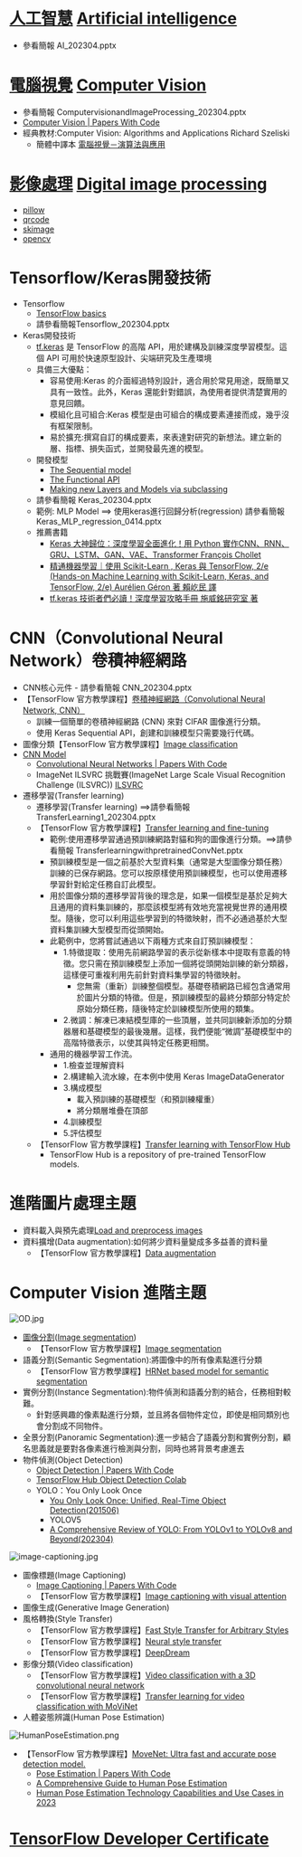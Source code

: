# [人工智慧](https://zh.wikipedia.org/zh-tw/%E4%BA%BA%E5%B7%A5%E6%99%BA%E8%83%BD)  [Artificial intelligence](https://en.wikipedia.org/wiki/Artificial_intelligence)
- 參看簡報 AI_202304.pptx
# [電腦視覺](https://zh.wikipedia.org/zh-tw/%E8%AE%A1%E7%AE%97%E6%9C%BA%E8%A7%86%E8%A7%89)  [Computer Vision](https://en.wikipedia.org/wiki/Computer_vision)
- 參看簡報 ComputervisionandImageProcessing_202304.pptx
- [Computer Vision | Papers With Code](https://paperswithcode.com/area/computer-vision)
- 經典教材:Computer Vision: Algorithms and Applications  Richard Szeliski
  - 簡體中譯本 [電腦視覺－演算法與應用 ](https://www.tenlong.com.tw/products/9787302269151?list_name=srh)
# [影像處理](https://zh.wikipedia.org/zh-tw/%E5%9B%BE%E5%83%8F%E5%A4%84%E7%90%86)  [Digital image processing](https://en.wikipedia.org/wiki/Digital_image_processing)
- [pillow](./Pillow.md)
- [qrcode](./qrcode.md)
- [skimage](./skimage.md)
- [opencv](./opencv.md)

# Tensorflow/Keras開發技術
- Tensorflow
  - [TensorFlow basics](https://www.tensorflow.org/guide/basics) 
  - 請參看簡報Tensorflow_202304.pptx
- Keras開發技術
  - [tf.keras](https://www.tensorflow.org/guide/keras?hl=zh-tw) 是 TensorFlow 的高階 API，用於建構及訓練深度學習模型。這個 API 可用於快速原型設計、尖端研究及生產環境
  - 具備三大優點：
    - 容易使用:Keras 的介面經過特別設計，適合用於常見用途，既簡單又具有一致性。此外，Keras 還能針對錯誤，為使用者提供清楚實用的意見回饋。
    - 模組化且可組合:Keras 模型是由可組合的構成要素連接而成，幾乎沒有框架限制。
    - 易於擴充:撰寫自訂的構成要素，來表達對研究的新想法。建立新的層、指標、損失函式，並開發最先進的模型。
  - 開發模型
    - [The Sequential model](https://www.tensorflow.org/guide/keras/sequential_model)
    - [The Functional API](https://www.tensorflow.org/guide/keras/sequential_model)
    - [Making new Layers and Models via subclassing](https://www.tensorflow.org/guide/keras/custom_layers_and_models)
  - 請參看簡報 Keras_202304.pptx
  - 範例: MLP Model ==> 使用keras進行回歸分析(regression) 請參看簡報 Keras_MLP_regression_0414.pptx
  - 推薦書籍 
    - [Keras 大神歸位：深度學習全面進化！用 Python 實作CNN、RNN、GRU、LSTM、GAN、VAE、Transformer François Chollet](https://www.tenlong.com.tw/products/9789863127017?list_name=srh)
    - [精通機器學習｜使用 Scikit-Learn , Keras 與 TensorFlow, 2/e (Hands-on Machine Learning with Scikit-Learn, Keras, and TensorFlow, 2/e) Aurélien Géron 著 賴屹民 譯](https://www.tenlong.com.tw/products/9789865024345?list_name=srh)
    - [tf.keras 技術者們必讀！深度學習攻略手冊  施威銘研究室 著](https://www.tenlong.com.tw/products/9789863126034?list_name=srh)


# CNN（Convolutional Neural Network）卷積神經網路
- CNN核心元件  - 請參看簡報  CNN_202304.pptx
- 【TensorFlow 官方教學課程】[卷積神經網路（Convolutional Neural Network, CNN）](https://www.tensorflow.org/tutorials/images/cnn)
  - 訓練一個簡單的卷積神經網路 (CNN) 來對 CIFAR 圖像進行分類。
  - 使用 Keras Sequential API，創建和訓練模型只需要幾行代碼。 
- 圖像分類【TensorFlow 官方教學課程】[Image classification](https://www.tensorflow.org/tutorials/images/classification)
- [CNN Model](./CNNModels.md) 
  - [Convolutional Neural Networks | Papers With Code](https://paperswithcode.com/methods/category/convolutional-neural-networks)
  -  ImageNet ILSVRC 挑戰賽(ImageNet Large Scale Visual Recognition Challenge (ILSVRC)) [ILSVRC](https://www.image-net.org/challenges/LSVRC/)
- 遷移學習(Transfer learning)
  - 遷移學習(Transfer learning) ==>請參看簡報 TransferLearning1_202304.pptx
  - 【TensorFlow 官方教學課程】[Transfer learning and fine-tuning](https://www.tensorflow.org/tutorials/images/transfer_learning) 
    - 範例:使用遷移學習通過預訓練網路對貓和狗的圖像進行分類。==>請參看簡報  TransferlearningwithpretrainedConvNet.pptx 
    - 預訓練模型是一個之前基於大型資料集（通常是大型圖像分類任務）訓練的已保存網路。您可以按原樣使用預訓練模型，也可以使用遷移學習針對給定任務自訂此模型。
    - 用於圖像分類的遷移學習背後的理念是，如果一個模型是基於足夠大且通用的資料集訓練的，那麼該模型將有效地充當視覺世界的通用模型。隨後，您可以利用這些學習到的特徵映射，而不必通過基於大型資料集訓練大型模型而從頭開始。
    - 此範例中，您將嘗試通過以下兩種方式來自訂預訓練模型：
      - 1.特徵提取：使用先前網路學習的表示從新樣本中提取有意義的特徵。您只需在預訓練模型上添加一個將從頭開始訓練的新分類器，這樣便可重複利用先前針對資料集學習的特徵映射。
        - 您無需（重新）訓練整個模型。基礎卷積網路已經包含通常用於圖片分類的特徵。但是，預訓練模型的最終分類部分特定於原始分類任務，隨後特定於訓練模型所使用的類集。
      - 2.微調：解凍已凍結模型庫的一些頂層，並共同訓練新添加的分類器層和基礎模型的最後幾層。這樣，我們便能“微調”基礎模型中的高階特徵表示，以使其與特定任務更相關。
    - 通用的機器學習工作流。
      - 1.檢查並理解資料
      - 2.構建輸入流水線，在本例中使用 Keras ImageDataGenerator
      - 3.構成模型
        - 載入預訓練的基礎模型（和預訓練權重）
        - 將分類層堆疊在頂部
      - 4.訓練模型
      - 5.評估模型
  - 【TensorFlow 官方教學課程】[Transfer learning with TensorFlow Hub](https://www.tensorflow.org/tutorials/images/transfer_learning_with_hub)
    - TensorFlow Hub is a repository of pre-trained TensorFlow models. 

# 進階圖片處理主題
- 資料載入與預先處理[Load and preprocess images](https://www.tensorflow.org/tutorials/load_data/images)
- 資料擴增(Data augmentation):如何將少資料量變成多多益善的資料量
  - 【TensorFlow 官方教學課程】[Data augmentation](https://www.tensorflow.org/tutorials/images/data_augmentation) 

# Computer Vision 進階主題
![OD.jpg](./OD.jpg)

- [圖像分割](https://zh.wikipedia.org/zh-tw/%E5%9B%BE%E5%83%8F%E5%88%86%E5%89%B2)([Image segmentation](https://en.wikipedia.org/wiki/Image_segmentation))
  - 【TensorFlow 官方教學課程】[Image segmentation](https://www.tensorflow.org/tutorials/images/segmentation)
- 語義分割(Semantic Segmentation):將圖像中的所有像素點進行分類
  - 【TensorFlow 官方教學課程】[HRNet based model for semantic segmentation](https://www.tensorflow.org/hub/tutorials/hrnet_semantic_segmentation) 
- 實例分割(Instance Segmentation):物件偵測和語義分割的結合，任務相對較難。
  - 針對感興趣的像素點進行分類，並且將各個物件定位，即使是相同類別也會分割成不同物件。 
- 全景分割(Panoramic Segmentation):進一步結合了語義分割和實例分割，顧名思義就是要對各像素進行檢測與分割，同時也將背景考慮進去
- 物件偵測(Object Detection)
  - [Object Detection | Papers With Code](https://paperswithcode.com/task/object-detection) 
  - [TensorFlow Hub Object Detection Colab](https://www.tensorflow.org/hub/tutorials/tf2_object_detection)
  - YOLO：You Only Look Once 
    - [You Only Look Once: Unified, Real-Time Object Detection(201506)](https://arxiv.org/abs/1506.02640)
    - YOLOV5
    - [A Comprehensive Review of YOLO: From YOLOv1 to YOLOv8 and Beyond(202304)](https://arxiv.org/abs/2304.00501)

![image-captioning.jpg](./image-captioning.jpg)
- 圖像標題(Image Captioning)
  - [Image Captioning | Papers With Code](https://paperswithcode.com/task/image-captioning) 
  - 【TensorFlow 官方教學課程】[Image captioning with visual attention](https://www.tensorflow.org/tutorials/text/image_captioning)
- 圖像生成(Generative Image Generation)
- 風格轉換(Style Transfer)
  - 【TensorFlow 官方教學課程】[Fast Style Transfer for Arbitrary Styles](https://www.tensorflow.org/hub/tutorials/tf2_arbitrary_image_stylization) 
  - 【TensorFlow 官方教學課程】[Neural style transfer](https://www.tensorflow.org/tutorials/generative/style_transfer)
  - 【TensorFlow 官方教學課程】[DeepDream](https://www.tensorflow.org/tutorials/generative/deepdream)
- 影像分類(Video classification)
  - 【TensorFlow 官方教學課程】[Video classification with a 3D convolutional neural network](https://www.tensorflow.org/tutorials/video/video_classification)
  - 【TensorFlow 官方教學課程】[Transfer learning for video classification with MoViNet](https://www.tensorflow.org/tutorials/video/transfer_learning_with_movinet)
- 人體姿態辨識(Human Pose Estimation) 

![HumanPoseEstimation.png](./HumanPoseEstimation.png)
- 【TensorFlow 官方教學課程】[MoveNet: Ultra fast and accurate pose detection model.](https://www.tensorflow.org/hub/tutorials/movenet)
  - [Pose Estimation | Papers With Code](https://paperswithcode.com/task/pose-estimation)
  - [A Comprehensive Guide to Human Pose Estimation](https://www.v7labs.com/blog/human-pose-estimation-guide)
  - [Human Pose Estimation Technology Capabilities and Use Cases in 2023](https://mobidev.biz/blog/human-pose-estimation-technology-guide) 

# [TensorFlow Developer Certificate](https://www.tensorflow.org/certificate?hl=zh-tw)
